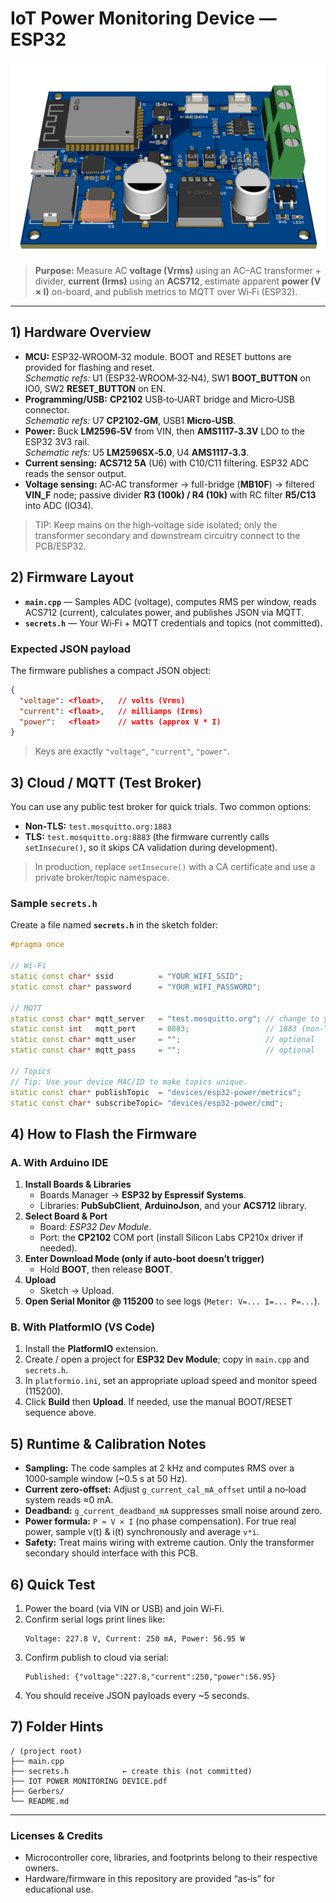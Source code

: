 # IoT Power Monitoring Device — ESP32

![3D PCB Render](3D_PCB1_2025-09-02.png)

> **Purpose:** Measure AC **voltage (Vrms)** using an AC–AC transformer + divider, **current (Irms)** using an **ACS712**, estimate apparent **power (V × I)** on-board, and publish metrics to MQTT over Wi‑Fi (ESP32).

---

## 1) Hardware Overview

- **MCU:** ESP32‑WROOM‑32 module. BOOT and RESET buttons are provided for flashing and reset.  
  *Schematic refs:* U1 (ESP32‑WROOM‑32‑N4), SW1 **BOOT_BUTTON** on IO0, SW2 **RESET_BUTTON** on EN.
- **Programming/USB:** **CP2102** USB‑to‑UART bridge and Micro‑USB connector.  
  *Schematic refs:* U7 **CP2102‑GM**, USB1 **Micro‑USB**.
- **Power:** Buck **LM2596‑5V** from VIN, then **AMS1117‑3.3V** LDO to the ESP32 3V3 rail.  
  *Schematic refs:* U5 **LM2596SX‑5.0**, U4 **AMS1117‑3.3**.
- **Current sensing:** **ACS712 5A** (U6) with C10/C11 filtering. ESP32 ADC reads the sensor output.  
- **Voltage sensing:** AC‑AC transformer → full-bridge (**MB10F**) → filtered **VIN_F** node; passive divider **R3 (100k) / R4 (10k)** with RC filter **R5/C13** into ADC (IO34).

> TIP: Keep mains on the high‑voltage side isolated; only the transformer secondary and downstream circuitry connect to the PCB/ESP32.


## 2) Firmware Layout

- **`main.cpp`** — Samples ADC (voltage), computes RMS per window, reads ACS712 (current), calculates power, and publishes JSON via MQTT.
- **`secrets.h`** — Your Wi‑Fi + MQTT credentials and topics (not committed).

### Expected JSON payload
The firmware publishes a compact JSON object:
```json
{
  "voltage": <float>,   // volts (Vrms)
  "current": <float>,   // milliamps (Irms)
  "power":   <float>    // watts (approx V * I)
}
```
> Keys are exactly `"voltage"`, `"current"`, `"power"`.


## 3) Cloud / MQTT (Test Broker)

You can use any public test broker for quick trials. Two common options:
- **Non‑TLS:** `test.mosquitto.org:1883`
- **TLS:** `test.mosquitto.org:8883` (the firmware currently calls `setInsecure()`, so it skips CA validation during development).

> In production, replace `setInsecure()` with a CA certificate and use a private broker/topic namespace.


### Sample `secrets.h`
Create a file named **`secrets.h`** in the sketch folder:
```cpp
#pragma once

// Wi‑Fi
static const char* ssid          = "YOUR_WIFI_SSID";
static const char* password      = "YOUR_WIFI_PASSWORD";

// MQTT
static const char* mqtt_server   = "test.mosquitto.org"; // change to your broker
static const int   mqtt_port     = 8883;                 // 1883 (non‑TLS) or 8883 (TLS)
static const char* mqtt_user     = "";                   // optional
static const char* mqtt_pass     = "";                   // optional

// Topics
// Tip: Use your device MAC/ID to make topics unique.
static const char* publishTopic  = "devices/esp32-power/metrics";
static const char* subscribeTopic= "devices/esp32-power/cmd";
```


## 4) How to Flash the Firmware

### A. With **Arduino IDE**
1. **Install Boards & Libraries**
   - Boards Manager → **ESP32 by Espressif Systems**.
   - Libraries: **PubSubClient**, **ArduinoJson**, and your **ACS712** library.
2. **Select Board & Port**
   - Board: *ESP32 Dev Module*.
   - Port: the **CP2102** COM port (install Silicon Labs CP210x driver if needed).
3. **Enter Download Mode (only if auto‑boot doesn’t trigger)**
   - Hold **BOOT**, then release **BOOT**.
4. **Upload**
   - Sketch → Upload.
5. **Open Serial Monitor @ 115200** to see logs (`Meter: V=... I=... P=...`).

### B. With **PlatformIO (VS Code)**
1. Install the **PlatformIO** extension.
2. Create / open a project for **ESP32 Dev Module**; copy in `main.cpp` and `secrets.h`.
3. In `platformio.ini`, set an appropriate upload speed and monitor speed (115200).
4. Click **Build** then **Upload**. If needed, use the manual BOOT/RESET sequence above.


## 5) Runtime & Calibration Notes

- **Sampling:** The code samples at 2 kHz and computes RMS over a 1000‑sample window (~0.5 s at 50 Hz).  
- **Current zero‑offset:** Adjust `g_current_cal_mA_offset` until a no‑load system reads ≈0 mA.  
- **Deadband:** `g_current_deadband_mA` suppresses small noise around zero.  
- **Power formula:** `P ≈ V × I` (no phase compensation). For true real power, sample v(t) & i(t) synchronously and average `v*i`.
- **Safety:** Treat mains wiring with extreme caution. Only the transformer secondary should interface with this PCB.


## 6) Quick Test

1. Power the board (via VIN or USB) and join Wi‑Fi.  
2. Confirm serial logs print lines like:  
   ```
   Voltage: 227.8 V, Current: 250 mA, Power: 56.95 W
   ```
3. Confirm publish to cloud via serial:  
   ```
   Published: {"voltage":227.8,"current":250,"power":56.95}
   ```
4. You should receive JSON payloads every ~5 seconds.


## 7) Folder Hints

```
/ (project root)
├── main.cpp
├── secrets.h            ← create this (not committed)
├── IOT POWER MONITORING DEVICE.pdf
├── Gerbers/
└── README.md
```

---

### Licenses & Credits
- Microcontroller core, libraries, and footprints belong to their respective owners.
- Hardware/firmware in this repository are provided “as‑is” for educational use.
